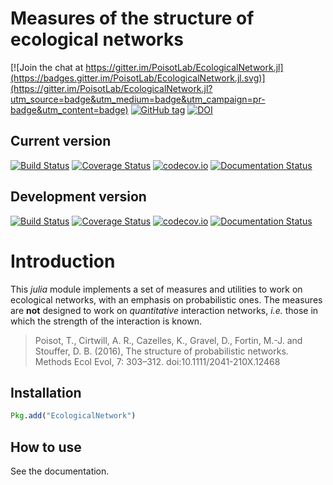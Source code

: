 # Measures of the structure of ecological networks

[![Join the chat at https://gitter.im/PoisotLab/EcologicalNetwork.jl](https://badges.gitter.im/PoisotLab/EcologicalNetwork.jl.svg)](https://gitter.im/PoisotLab/EcologicalNetwork.jl?utm_source=badge&utm_medium=badge&utm_campaign=pr-badge&utm_content=badge)
[![GitHub tag](https://img.shields.io/github/tag/PoisotLab/EcologicalNetwork.jl.svg)]()
[![DOI](https://zenodo.org/badge/25148478.svg)](https://zenodo.org/badge/latestdoi/25148478)

## Current version

[![Build Status](https://travis-ci.org/PoisotLab/EcologicalNetwork.jl.svg?branch=master)](https://travis-ci.org/PoisotLab/EcologicalNetwork.jl)
[![Coverage Status](https://coveralls.io/repos/PoisotLab/EcologicalNetwork.jl/badge.svg?branch=master&service=github)](https://coveralls.io/github/PoisotLab/EcologicalNetwork.jl?branch=master)
[![codecov.io](http://codecov.io/github/PoisotLab/EcologicalNetwork.jl/coverage.svg?branch=master)](http://codecov.io/github/PoisotLab/EcologicalNetwork.jl?branch=master)
[![Documentation Status](https://readthedocs.org/projects/ecologicalnetworkjl/badge/?version=latest)](https://readthedocs.org/projects/ecologicalnetworkjl/?badge=latest)

## Development version

[![Build Status](https://travis-ci.org/PoisotLab/EcologicalNetwork.jl.svg?branch=dev)](https://travis-ci.org/PoisotLab/EcologicalNetwork.jl)
[![Coverage Status](https://coveralls.io/repos/github/PoisotLab/EcologicalNetwork.jl/badge.svg?branch=dev)](https://coveralls.io/github/PoisotLab/EcologicalNetwork.jl?branch=dev)
[![codecov.io](http://codecov.io/github/PoisotLab/EcologicalNetwork.jl/coverage.svg?branch=dev)](http://codecov.io/github/PoisotLab/EcologicalNetwork.jl/branch/dev)
[![Documentation Status](https://readthedocs.org/projects/ecologicalnetworkjl/badge/?version=dev)](http://ecologicalnetworkjl.readthedocs.io/en/dev/?badge=dev)

# Introduction

This *julia* module implements a set of measures and utilities to work on
ecological networks, with an emphasis on probabilistic ones. The measures
are **not** designed to work on *quantitative* interaction networks, *i.e.*
those in which the strength of the interaction is known.

> Poisot, T., Cirtwill, A. R., Cazelles, K., Gravel, D., Fortin, M.-J. and Stouffer, D. B. (2016), The structure of probabilistic networks. Methods Ecol Evol, 7: 303–312. doi:10.1111/2041-210X.12468

## Installation

``` julia
Pkg.add("EcologicalNetwork")
```

## How to use

See the documentation.

